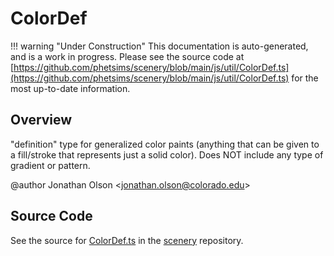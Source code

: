 # ColorDef

!!! warning "Under Construction"
    This documentation is auto-generated, and is a work in progress. Please see the source code at
    [https://github.com/phetsims/scenery/blob/main/js/util/ColorDef.ts](https://github.com/phetsims/scenery/blob/main/js/util/ColorDef.ts) for the most up-to-date information.

## Overview

"definition" type for generalized color paints (anything that can be given to a fill/stroke that represents just a
solid color). Does NOT include any type of gradient or pattern.

@author Jonathan Olson &lt;jonathan.olson@colorado.edu&gt;



## Source Code

See the source for [ColorDef.ts](https://github.com/phetsims/scenery/blob/main/js/util/ColorDef.ts) in the [scenery](https://github.com/phetsims/scenery) repository.
